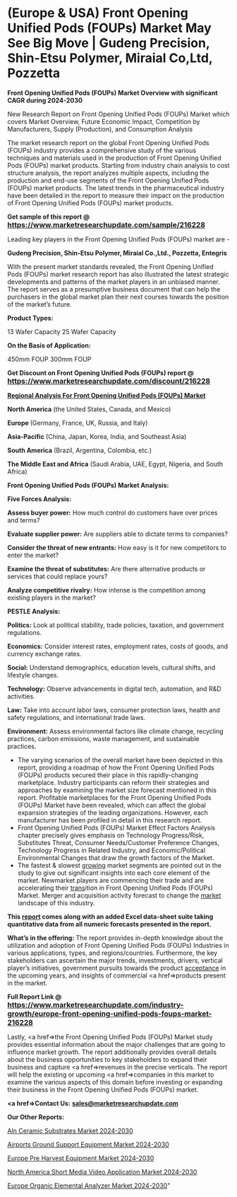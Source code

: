 # (Europe & USA) Front Opening Unified Pods (FOUPs) Market May See Big Move | Gudeng Precision, Shin-Etsu Polymer, Miraial Co,Ltd, Pozzetta

<strong>Front Opening Unified Pods (FOUPs) Market Overview with significant CAGR during 2024-2030</strong>

New Research Report on Front Opening Unified Pods (FOUPs) Market which covers Market Overview, Future Economic Impact, Competition by Manufacturers, Supply (Production), and Consumption Analysis

The market research report on the global Front Opening Unified Pods (FOUPs) industry provides a comprehensive study of the various techniques and materials used in the production of Front Opening Unified Pods (FOUPs) market products. Starting from industry chain analysis to cost structure analysis, the report analyzes multiple aspects, including the production and end-use segments of the Front Opening Unified Pods (FOUPs) market products. The latest trends in the pharmaceutical industry have been detailed in the report to measure their impact on the production of Front Opening Unified Pods (FOUPs) market products.

<strong>Get sample of this report @ <a href=https://www.marketresearchupdate.com/sample/216228><font size=3 color=#0000ff>https://www.marketresearchupdate.com/sample/216228</font></a></strong>

Leading key players in the Front Opening Unified Pods (FOUPs) market are -

<strong>Gudeng Precision, Shin-Etsu Polymer, Miraial Co.,Ltd., Pozzetta, Entegris</strong>

With the present market standards revealed, the Front Opening Unified Pods (FOUPs) market research report has also illustrated the latest strategic developments and patterns of the market players in an unbiased manner. The report serves as a presumptive business document that can help the purchasers in the global market plan their next courses towards the position of the market’s future.

<strong>Product Types:</strong>

13 Wafer Capacity
25 Wafer Capacity

<strong>On the Basis of Application:</strong>

450mm FOUP
300mm FOUP

<strong>Get Discount on Front Opening Unified Pods (FOUPs) report @ <a href=https://www.marketresearchupdate.com/discount/216228><font size=3 color=#0000ff>https://www.marketresearchupdate.com/discount/216228</font></a></strong>

<strong><u><b>Regional Analysis For Front Opening Unified Pods (FOUPs) Market</b></u></strong>

<strong><b>North America</b></strong> (the United States, Canada, and Mexico)

<strong><b>Europe </b></strong>(Germany, France, UK, Russia, and Italy)

<strong><b>Asia-Pacific</b></strong> (China, Japan, Korea, India, and Southeast Asia)

<strong><b>South America</b></strong> (Brazil, Argentina, Colombia, etc.)

<strong><b>The Middle East and Africa</b></strong> (Saudi Arabia, UAE, Egypt, Nigeria, and South Africa)

<strong>Front Opening Unified Pods (FOUPs) Market Analysis:</strong>

<strong>Five Forces Analysis:</strong>

<strong>Assess buyer power:</strong> How much control do customers have over prices and terms?

<strong>Evaluate supplier power:</strong> Are suppliers able to dictate terms to companies?

<strong>Consider the threat of new entrants:</strong> How easy is it for new competitors to enter the market?

<strong>Examine the threat of substitutes:</strong> Are there alternative products or services that could replace yours?

<strong>Analyze competitive rivalry:</strong> How intense is the competition among existing players in the market?

<strong>PESTLE Analysis:</strong>

<strong>Politics:</strong> Look at political stability, trade policies, taxation, and government regulations.

<strong>Economics:</strong> Consider interest rates, employment rates, costs of goods, and currency exchange rates.

<strong>Social:</strong> Understand demographics, education levels, cultural shifts, and lifestyle changes.

<strong>Technology:</strong> Observe advancements in digital tech, automation, and R&D activities.

<strong>Law:</strong> Take into account labor laws, consumer protection laws, health and safety regulations, and international trade laws.

<strong>Environment:</strong> Assess environmental factors like climate change, recycling practices, carbon emissions, waste management, and sustainable practices.

<ul>
  <li>The varying scenarios of the overall market have been depicted in this report, providing a roadmap of how the Front Opening Unified Pods (FOUPs) products secured their place in this rapidly-changing marketplace. Industry participants can reform their strategies and approaches by examining the market size forecast mentioned in this report. Profitable marketplaces for the Front Opening Unified Pods (FOUPs) Market have been revealed, which can affect the global expansion strategies of the leading organizations. However, each manufacturer has been profiled in detail in this research report.</li>
  <li>Front Opening Unified Pods (FOUPs) Market Effect Factors Analysis chapter precisely gives emphasis on Technology Progress/Risk, Substitutes Threat, Consumer Needs/Customer Preference Changes, Technology Progress in Related Industry, and Economic/Political Environmental Changes that draw the growth factors of the Market.</li>
  <li>The fastest &amp; slowest <a href=ASDF991299>growing</a> market segments are pointed out in the study to give out significant insights into each core element of the market. Newmarket players are commencing their trade and are accelerating their <a href=>trans</a>ition in Front Opening Unified Pods (FOUPs) Market. Merger and acquisition activity forecast to change the <a href=>market</a> landscape of this industry.</li>
</ul>
<strong>This <a href=>report</a> comes along with an added Excel data-sheet suite taking quantitative data from all numeric forecasts presented in the report.</strong>

<strong>What’s in the offering:</strong> The report provides in-depth knowledge about the utilization and adoption of Front Opening Unified Pods (FOUPs) Industries in various applications, types, and regions/countries. Furthermore, the key stakeholders can ascertain the major trends, investments, drivers, vertical player’s initiatives, government pursuits towards the product <a href=ASDF881288>acceptance</a> in the upcoming years, and insights of commercial <a href=>products</a> present in the market.

<strong>Full Report Link @ <a href=https://www.marketresearchupdate.com/industry-growth/europe-front-opening-unified-pods-foups-market-216228><font size=3 color=#0000ff>https://www.marketresearchupdate.com/industry-growth/europe-front-opening-unified-pods-foups-market-216228</font></a></strong>

Lastly, <a href=>the</a> Front Opening Unified Pods (FOUPs) Market study provides essential information about the major challenges that are going to influence market growth. The report additionally provides overall details about the business opportunities to key stakeholders to expand their business and capture <a href=>revenues</a> in the precise verticals. The report will help the existing or upcoming <a href=>companies</a> in this market to examine the various aspects of this domain before investing or expanding their business in the Front Opening Unified Pods (FOUPs) market.

<strong><a href=><strong>Contact Us:</strong></a></strong>
<strong>sales@marketresearchupdate.com</strong>

<strong>Our Other Reports:</strong>

<a href=https://www.linkedin.com/pulse/aln-ceramic-substrates-market-2023-trends-new>Aln Ceramic Substrates Market 2024-2030</a>

<a href=https://www.linkedin.com/pulse/airports-ground-support-equipment-market-outlooks>Airports Ground Support Equipment Market 2024-2030</a>

<a href=https://www.linkedin.com/pulse/europe-pre-harvest-equipment-market-size-incredible>Europe Pre Harvest Equipment Market 2024-2030</a>

<a href=https://www.linkedin.com/pulse/north-america-short-media-video-application-market-pmlqf/>North America Short Media Video Application Market 2024-2030</a>

<a href=https://www.linkedin.com/pulse/europe-organic-elemental-analyzer-market-research-zqm1f/>Europe Organic Elemental Analyzer Market 2024-2030</a>"
